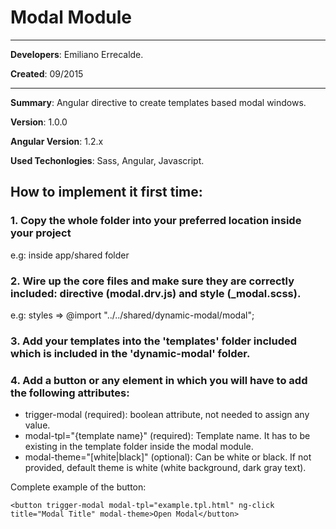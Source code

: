 Modal Module
=============
*** 
**Developers**: Emiliano Errecalde.

**Created**: 09/2015
***

**Summary**: Angular directive to create templates based modal windows.

**Version**: 1.0.0

**Angular Version**: 1.2.x

**Used Techonlogies**: Sass, Angular, Javascript.

## How to implement it first time:

### 1. Copy the whole folder into your preferred location inside your project
e.g: inside app/shared folder

### 2. Wire up the core files and make sure they are correctly included: directive (modal.drv.js) and style (_modal.scss).
e.g: styles => @import "../../shared/dynamic-modal/modal";

### 3. Add your templates into the 'templates' folder included which is included in the 'dynamic-modal' folder.

### 4. Add a button or any element in which you will have to add the following attributes: 
- trigger-modal (required): boolean attribute, not needed to assign any value.
- modal-tpl="{template name}" (required): Template name. It has to be existing in the template folder inside the modal module. 
- modal-theme="[white|black]" (optional): Can be white or black. If not provided, default theme is white (white background, dark gray text).

Complete example of the button: 

```
<button trigger-modal modal-tpl="example.tpl.html" ng-click title="Modal Title" modal-theme>Open Modal</button>
```



